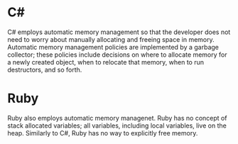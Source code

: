 # C#
C# employs automatic memory management so that the developer does not need to worry about manually allocating and freeing space in memory. Automatic memory management policies are implemented by a garbage collector; these policies include decisions on where to allocate memory for a newly created object, when to relocate that memory, when to run destructors, and so forth.

# Ruby
Ruby also employs automatic memory managenet. Ruby has no concept of stack allocated variables; all variables, including local variables, live on the heap. Similarly to C#, Ruby has no way to explicitly free memory.
